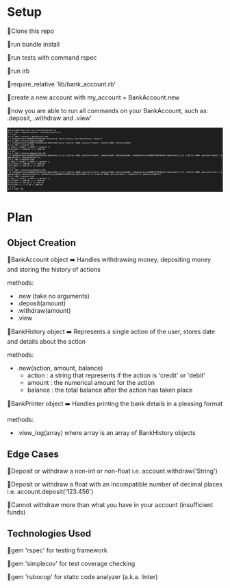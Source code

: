 # Setup

  🔴Clone this repo

  🔴run bundle install

  🔴run tests with command rspec

  🔴run irb
  
  🔴require_relative 'lib/bank_account.rb'

  🔴create a new account with my_account = BankAccount.new

  🔴now you are able to run all commands on your BankAccount, such as: .deposit, .withdraw and .view'
  
   ![ScreenShot](https://github.com/jlonsdale/bank-tech-test/blob/master/screenshot.png)

# Plan

## Object Creation

  🔴BankAccount object ➡️ Handles withdrawing money, depositing money and storing the history of actions

  methods:
  - .new (take no arguments)
  - .deposit(amount)
  - .withdraw(amount)
  - .view

  🔴BankHistory object ➡️ Represents a single action of the user, stores date and details about the action

  methods:
  - .new(action, amount, balance)
      - action : a string that represents if the action is 'credit' or 'debit'
      - amount : the numerical amount for the action
      - balance : the total balance after the action has taken place

  🔴BankPrinter object ➡️ Handles printing the bank details in a pleasing format

  methods:
  - .view_log(array) where array is an array of BankHistory objects

## Edge Cases

  🔴Deposit or withdraw a non-int or non-float i.e.
    account.withdraw('String')

  🔴Deposit or withdraw a float with an incompatible number of decimal places i.e.
    account.deposit('123.456')

  🔴Cannot withdraw more than what you have in your account (insufficient funds)

## Technologies Used

  🔴gem 'rspec' for testing framework

  🔴gem 'simplecov' for test coverage checking

  🔴gem 'rubocop' for static code analyzer (a.k.a. linter)

